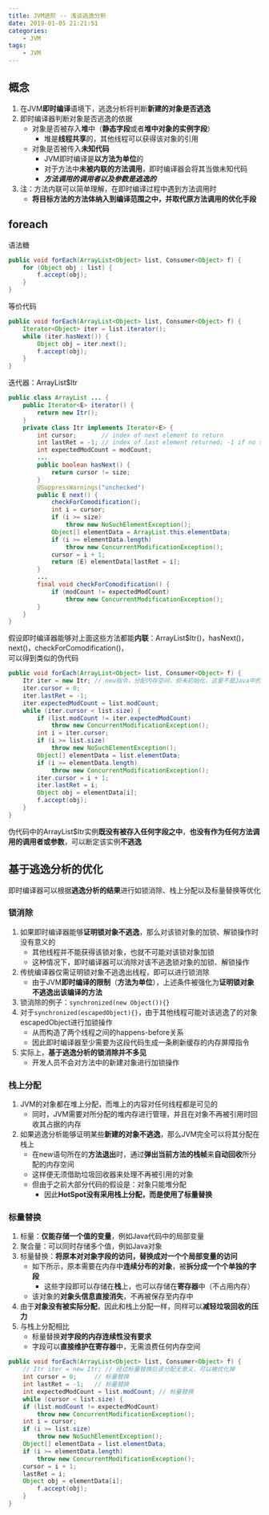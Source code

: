 ```yaml
---
title: JVM进阶 -- 浅谈逃逸分析
date: 2019-01-05 21:21:51
categories:
    - JVM
tags:
    - JVM
---
```


## 概念
1. 在JVM**即时编译**语境下，逃逸分析将判断**新建的对象是否逃逸**
2. 即时编译器判断对象是否逃逸的依据
    - 对象是否被存入**堆**中（**静态字段**或者**堆中对象的实例字段**）
        - 堆是**线程共享**的，其他线程可以获得该对象的引用
    - 对象是否被传入**未知代码**
        - JVM即时编译是**以方法为单位**的
        - 对于方法中**未被内联的方法调用**，即时编译器会将其当做未知代码
        - _**方法调用的调用者以及参数是逃逸的**_
3. 注：方法内联可以简单理解，在即时编译过程中遇到方法调用时
    - **将目标方法的方法体纳入到编译范围之中，并取代原方法调用的优化手段**

<!-- more -->

## foreach
语法糖
```java
public void forEach(ArrayList<Object> list, Consumer<Object> f) {
    for (Object obj : list) {
        f.accept(obj);
    }
}
```

等价代码
```java
public void forEach(ArrayList<Object> list, Consumer<Object> f) {
    Iterator<Object> iter = list.iterator();
    while (iter.hasNext()) {
        Object obj = iter.next();
        f.accept(obj);
    }
}
```

迭代器：ArrayList$Itr
```java
public class ArrayList ... {
    public Iterator<E> iterator() {
        return new Itr();
    }
    private class Itr implements Iterator<E> {
        int cursor;       // index of next element to return
        int lastRet = -1; // index of last element returned; -1 if no such
        int expectedModCount = modCount;
        ...
        public boolean hasNext() {
            return cursor != size;
        }
        @SuppressWarnings("unchecked")
        public E next() {
            checkForComodification();
            int i = cursor;
            if (i >= size)
                throw new NoSuchElementException();
            Object[] elementData = ArrayList.this.elementData;
            if (i >= elementData.length)
                throw new ConcurrentModificationException();
            cursor = i + 1;
            return (E) elementData[lastRet = i];
        }
        ...
        final void checkForComodification() {
            if (modCount != expectedModCount)
                throw new ConcurrentModificationException();
        }
    }
}
```

假设即时编译器能够对上面这些方法都能**内联**：ArrayList$Itr()，hasNext()，next()，checkForComodification()，<br/>可以得到类似的伪代码
```java
public void forEach(ArrayList<Object> list, Consumer<Object> f) {
    Itr iter = new Itr; // new指令，分配内存空间，但未初始化，这里不是Java中的构造器调用
    iter.cursor = 0;
    iter.lastRet = -1;
    iter.expectedModCount = list.modCount;
    while (iter.cursor < list.size) {
        if (list.modCount != iter.expectedModCount)
            throw new ConcurrentModificationException();
        int i = iter.cursor;
        if (i >= list.size)
            throw new NoSuchElementException();
        Object[] elementData = list.elementData;
        if (i >= elementData.length)
            throw new ConcurrentModificationException();
        iter.cursor = i + 1;
        iter.lastRet = i;
        Object obj = elementData[i];
        f.accept(obj);
    }
}
```
伪代码中的ArrayList$Itr实例**既没有被存入任何字段之中**，**也没有作为任何方法调用的调用者或参数**，可以断定该实例**不逃逸**

## 基于逃逸分析的优化
即时编译器可以根据**逃逸分析的结果**进行如锁消除、栈上分配以及标量替换等优化

### 锁消除
1. 如果即时编译器能够**证明锁对象不逃逸**，那么对该锁对象的加锁、解锁操作时没有意义的
    - 其他线程并不能获得该锁对象，也就不可能对该锁对象加锁
    - 这种情况下，即时编译器可以消除对该不逃逸锁对象的加锁、解锁操作
2. 传统编译器仅需证明锁对象不逃逸出线程，即可以进行锁消除
    - 由于JVM**即时编译的限制**（**方法为单位**），上述条件被强化为**证明锁对象不逃逸出该编译的方法**
3. 锁消除的例子：`synchronized(new Object()){}`
4. 对于`synchronized(escapedObject){}`，由于其他线程可能对该逃逸了的对象escapedObject进行加锁操作
    - 从而构造了两个线程之间的happens-before关系
    - 因此即时编译器至少需要为这段代码生成一条刷新缓存的内存屏障指令
5. 实际上，**基于逃逸分析的锁消除并不多见**
    - 开发人员不会对方法中的新建对象进行加锁操作

### 栈上分配
1. JVM的对象都在堆上分配，而堆上的内容对任何线程都是可见的
    - 同时，JVM需要对所分配的堆内存进行管理，并且在对象不再被引用时回收其占据的内存
2. 如果逃逸分析能够证明某些**新建的对象不逃逸**，那么JVM完全可以将其分配在栈上
    - 在new语句所在的**方法退出**时，通过**弹出当前方法的栈帧**来**自动回收**所分配的内存空间
    - 这样便无须借助垃圾回收器来处理不再被引用的对象
    - 但由于之前大部分代码的假设是：对象只能堆分配
        - 因此**HotSpot没有采用栈上分配，而是使用了标量替换**

### 标量替换
1. 标量：**仅能存储一个值的变量**，例如Java代码中的局部变量
2. 聚合量：可以同时存储多个值，例如Java对象
3. 标量替换：**将原本对对象字段的访问，替换成对一个个局部变量的访问**
    - 如下所示，原本需要在内存中**连续分布的对象**，被**拆分成一个个单独的字段**
        - 这些字段即可以存储在**栈**上，也可以存储在**寄存器**中（不占用内存）
    - 该对象的**对象头信息直接消失**，不再被保存至内存中
4. 由于**对象没有被实际分配**，因此和栈上分配一样，同样可以**减轻垃圾回收的压力**
5. 与栈上分配相比
    - 标量替换**对字段的内存连续性没有要求**
    - 字段可以**直接维护在寄存器**中，无需浪费任何内存空间

```java
public void forEach(ArrayList<Object> list, Consumer<Object> f) {
    // Itr iter = new Itr; // 经过标量替换后该分配无意义，可以被优化掉
    int cursor = 0;     // 标量替换
    int lastRet = -1;   // 标量替换
    int expectedModCount = list.modCount; // 标量替换
    while (cursor < list.size) {
    if (list.modCount != expectedModCount)
        throw new ConcurrentModificationException();
    int i = cursor;
    if (i >= list.size)
        throw new NoSuchElementException();
    Object[] elementData = list.elementData;
    if (i >= elementData.length)
        throw new ConcurrentModificationException();
    cursor = i + 1;
    lastRet = i;
    Object obj = elementData[i];
        f.accept(obj);
    }
}
```

<!-- indicate-the-source -->
